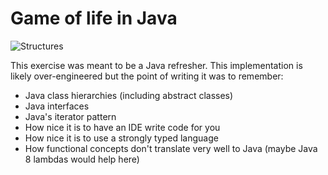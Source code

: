 Game of life in Java
====================

![Structures](https://raw.github.com/uberj/automata2d.java/master/example.gif)

This exercise was meant to be a Java refresher. This implementation is likely over-engineered but the point of writing it was to remember:
* Java class hierarchies (including abstract classes)
* Java interfaces
* Java's iterator pattern
* How nice it is to have an IDE write code for you
* How nice it is to use a strongly typed language
* How functional concepts don't translate very well to Java (maybe Java 8 lambdas would help here)
